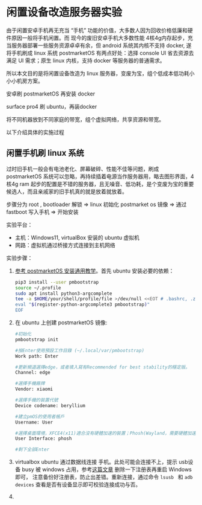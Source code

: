 # 闲置设备改造服务器实验

由于闲置安卓手机再无充当 “手机” 功能的价值，大多数人因为回收价格低廉和硬件原因一般将手机闲置。而 现今的废旧安卓手机大多数性能 4核4g内存起步，充当服务器部署一些服务资源卓卓有余，但 android 系统其内核不支持 docker, 遂将手机刷成 linux 系统 postmarketOS 有两点好处：选择 console UI 省去资源去满足 UI 需求；原生 linux 内核，支持 docker 等服务器的普通需求。

所以本文目的是将闲置设备改造为 linux 服务器，变废为宝，组个低成本低功耗小小小机房方案。

安卓刷 postmarketOS 再安装 docker

surface pro4 刷 ubuntu，再装docker

将不同机器放到不同家庭的带宽，组个虚拟网络，共享资源和带宽。

以下介绍具体的实施过程

## 闲置手机刷 linux 系统

过时旧手机一般会有电池老化、屏幕破碎、性能不佳等问题，刷成 postmarketOS 系统可以忽略，再持续插着电源当作服务器用，略去图形界面，4核4g ram 起步的配置是不错的服务器，且无噪音、低功耗，是个变废为宝的重要候选人，而且亲戚家的旧手机真的就是放着就放着。

步骤分为 root , bootloader 解锁 => linux 初始化 postmarket os 镜像 => 通过 fastboot 写入手机 => 开始安装

实验平台：

- 主机：Windows11, virtualBox 安装的 ubuntu 虚拟机
- 网路：虚拟机通过桥接方式连接到主机网络

实验步骤：

1. [参考 postmarketOS 安装通用教学](https://ivonblog.com/posts/postmarketos-general-installation/)。首先 ubuntu 安装必要的依赖：

   ```bash
   pip3 install --user pmbootstrap
   source ~/.profile
   sudo apt install python3-argcomplete
   tee -a $HOME/your/shell/profile/file >/dev/null <<EOT # .bashrc, .zshrc
   eval "$(register-python-argcomplete3 pmbootstrap)"
   EOF
   ```

2. 在 ubuntu 上创建 postmarketOS 镜像:

   ```bash
   #初始化
   pmbootstrap init
   
   #按Enter使用預設工作目錄 (~/.local/var/pmbootstrap)
   Work path: Enter
   
   #更新頻道選擇edge，或者填入寫有Recommended for best stability的穩定版。
   Channel: edge
   
   #選擇手機廠牌
   Vendor: xiaomi
   
   #選擇手機的裝置代號
   Device codename: beryllium
   
   #建立pmOS的使用者帳戶
   Username: User
   
   #選擇桌面環境，XFCE4(x11)適合沒有硬體加速的裝置；Phosh(Wayland，需要硬體加速)適合當手機介面。在開機後可以再另外安裝其他桌面環境。
   User Interface: phosh
   
   #剩下全部Enter
   ```

3. virtualbox ubuntu 通过数据线连接 手机。此处可能会连接不上，提示 usb设备 busy 被 windows 占用，参考[这篇文章](https://zhuanlan.zhihu.com/p/636674587) 删除一下注册表再重启 Windows 即可， 注意备份好注册表，防止出差错。重新连接，通过命令 `lsusb ` 和 `adb devices` 查看是否有设备显示即可校验连接成功与否。
4. 